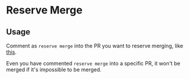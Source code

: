 # Reserve Merge

## Usage

Comment as `reserve merge` into the PR you want to reserve merging, like [this](https://github.com/pocketlesson/test-reserve-merge/pull/1).

Even you have commented `reserve merge` into a specific PR, it won't be merged if it's impossible to be merged.
